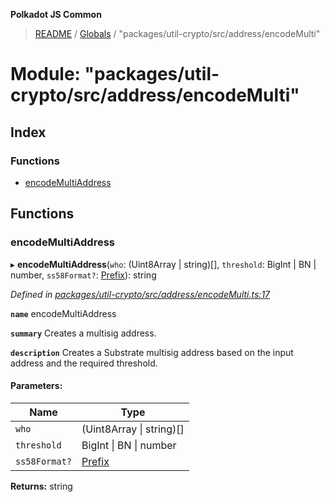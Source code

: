 **Polkadot JS Common**

> [README](../README.md) / [Globals](../globals.md) / "packages/util-crypto/src/address/encodeMulti"

# Module: "packages/util-crypto/src/address/encodeMulti"

## Index

### Functions

* [encodeMultiAddress](_packages_util_crypto_src_address_encodemulti_.md#encodemultiaddress)

## Functions

### encodeMultiAddress

▸ **encodeMultiAddress**(`who`: (Uint8Array \| string)[], `threshold`: BigInt \| BN \| number, `ss58Format?`: [Prefix](_packages_util_crypto_src_address_types_.md#prefix)): string

*Defined in [packages/util-crypto/src/address/encodeMulti.ts:17](https://github.com/polkadot-js/common/blob/30198d1a/packages/util-crypto/src/address/encodeMulti.ts#L17)*

**`name`** encodeMultiAddress

**`summary`** Creates a multisig address.

**`description`** 
Creates a Substrate multisig address based on the input address and the required threshold.

#### Parameters:

Name | Type |
------ | ------ |
`who` | (Uint8Array \| string)[] |
`threshold` | BigInt \| BN \| number |
`ss58Format?` | [Prefix](_packages_util_crypto_src_address_types_.md#prefix) |

**Returns:** string
